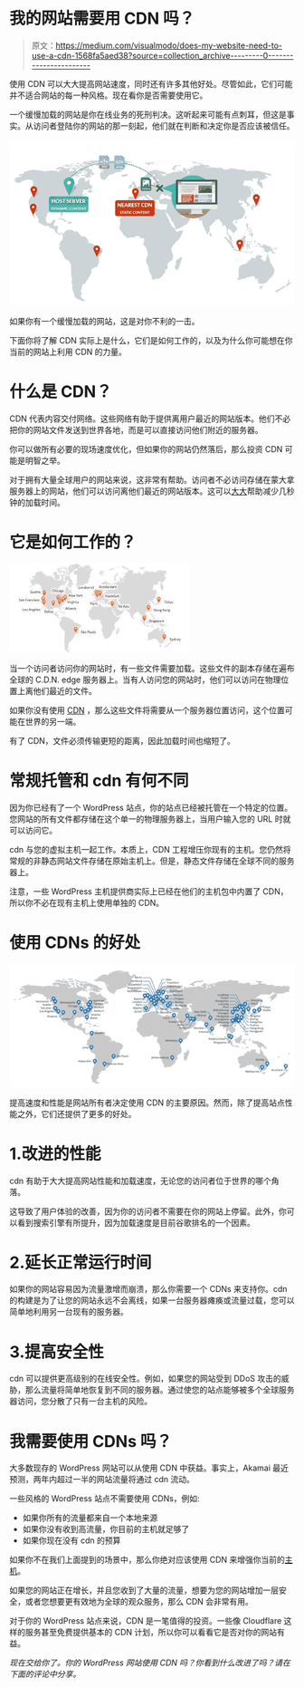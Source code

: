 # 我的网站需要用 CDN 吗？

> 原文：<https://medium.com/visualmodo/does-my-website-need-to-use-a-cdn-1568fa5aed38?source=collection_archive---------0----------------------->

使用 CDN 可以大大提高网站速度，同时还有许多其他好处。尽管如此，它们可能并不适合网站的每一种风格。现在看你是否需要使用它。

一个缓慢加载的网站是你在线业务的死刑判决。这听起来可能有点刺耳，但这是事实。从访问者登陆你的网站的那一刻起，他们就在判断和决定你是否应该被信任。

![](img/c8cdca69cc9c24c5002cf52dfbcab78d.png)

如果你有一个缓慢加载的网站，这是对你不利的一击。

下面你将了解 CDN 实际上是什么，它们是如何工作的，以及为什么你可能想在你当前的网站上利用 CDN 的力量。

# 什么是 CDN？

CDN 代表内容交付网络。这些网络有助于提供离用户最近的网站版本。他们不必把你的网站文件发送到世界各地，而是可以直接访问他们附近的服务器。

你可以做所有必要的现场速度优化，但如果你的网站仍然落后，那么投资 CDN 可能是明智之举。

对于拥有大量全球用户的网站来说，这非常有帮助。访问者不必访问存储在蒙大拿服务器上的网站，他们可以访问离他们最近的网站版本。这可以[大大](https://visualmodo.com/)帮助减少几秒钟的加载时间。

# 它是如何工作的？

![](img/ff4352c286f8633b6b319bc57e64deab.png)

当一个访问者访问你的网站时，有一些文件需要加载。这些文件的副本存储在遍布全球的 C.D.N. edge 服务器上。当有人访问您的网站时，他们可以访问在物理位置上离他们最近的文件。

如果你没有使用 [CDN](https://visualmodo.com/) ，那么这些文件将需要从一个服务器位置访问，这个位置可能在世界的另一端。

有了 CDN，文件必须传输更短的距离，因此加载时间也缩短了。

# 常规托管和 cdn 有何不同

因为你已经有了一个 WordPress 站点，你的站点已经被托管在一个特定的位置。您网站的所有文件都存储在这个单一的物理服务器上，当用户输入您的 URL 时就可以访问它。

cdn 与您的虚拟主机一起工作。本质上，CDN 工程增压你现有的主机。您仍然将常规的非静态网站文件存储在原始主机上。但是，静态文件存储在全球不同的服务器上。

注意，一些 WordPress 主机提供商实际上已经在他们的主机包中内置了 CDN，所以你不必在现有主机上使用单独的 CDN。

# 使用 CDNs 的好处

![](img/4ad9ad3dc80a7a86aa7e1b9aa27863fb.png)

提高速度和性能是网站所有者决定使用 CDN 的主要原因。然而，除了提高站点性能之外，它们还提供了更多的好处。

# 1.改进的性能

cdn 有助于大大提高网站性能和加载速度，无论您的访问者位于世界的哪个角落。

这导致了用户体验的改善，因为你的访问者不需要在你的网站上停留。此外，你可以看到搜索引擎有所提升，因为加载速度是目前谷歌排名的一个因素。

# 2.延长正常运行时间

如果你的网站容易因为流量激增而崩溃，那么你需要一个 CDNs 来支持你。cdn 的构建是为了让您的网站永远不会离线，如果一台服务器瘫痪或流量过载，您可以简单地利用另一台现有的服务器。

# 3.提高安全性

cdn 可以提供更高级别的在线安全性。例如，如果您的网站受到 DDoS 攻击的威胁，那么流量将简单地恢复到不同的服务器。通过使您的站点能够被多个全球服务器访问，您分散了只有一台主机的风险。

# 我需要使用 CDNs 吗？

大多数现存的 WordPress 网站可以从使用 CDN 中获益。事实上，Akamai 最近预测，两年内超过一半的网站流量将通过 cdn 流动。

一些风格的 WordPress 站点不需要使用 CDNs，例如:

*   如果你所有的流量都来自一个本地来源
*   如果你没有收到高流量，你目前的主机就足够了
*   如果你现在没有 cdn 的预算

如果你不在我们上面提到的场景中，那么你绝对应该使用 CDN 来增强你当前的[主机](http://theme.visualmodo.com/rare/)。

如果您的网站正在增长，并且您收到了大量的流量，想要为您的网站增加一层安全，或者您想要更有效地为全球的观众服务，那么 CDN 会非常有用。

对于你的 WordPress 站点来说，CDN 是一笔值得的投资。一些像 Cloudflare 这样的服务甚至免费提供基本的 CDN 计划，所以你可以看看它是否对你的网站有益。

*现在交给你了。你的 WordPress 网站使用 CDN 吗？你看到什么改进了吗？请在下面的评论中分享。*
